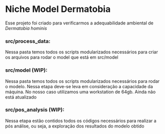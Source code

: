 Niche Model Dermatobia
==========================


Esse projeto foi criado para verificarmos a adequabilidade ambiental de *Dermatobia hominis* 
### src/process_data: 
Nessa pasta temos todos os scripts modularizados necessários para criar os arquivos para rodar o model que está em src/model

### src/model (WIP): 
Nessa pasta temos todos os scripts modularizados necessários para rodar o modelo. Nessa etapa deve-se leva em consideração a capacidade da máquina. No nosso caso utilizamos uma workstation de 64gb. Ainda não está atualizado 

### src/pos_analysis (WIP):
Nessa etapa estão contidos todos os códigos necessários para realizar a pós análise, ou seja, a exploração dos resultados do modelo obtido 